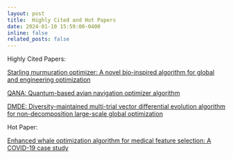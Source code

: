 ```yaml
---
layout: post
title:  Highly Cited and Hot Papers 
date: 2024-01-10 15:59:00-0400
inline: false
related_posts: false
---
```


     
Highly Cited Papers:

 [Starling murmuration optimizer: A novel bio-inspired algorithm for global and engineering optimization](https://www.sciencedirect.com/science/article/abs/pii/S0045782522000330)
 
[QANA: Quantum-based avian navigation optimizer algorithm](https://www.sciencedirect.com/science/article/abs/pii/S0952197621001627)

[DMDE: Diversity-maintained multi-trial vector differential evolution algorithm for non-decomposition large-scale global
optimization](https://www.sciencedirect.com/science/article/abs/pii/S0957417422003359)
 
Hot Paper:

[Enhanced whale optimization algorithm for medical feature selection: A COVID-19 case study](https://www.sciencedirect.com/science/article/pii/S0010482522006126)    



